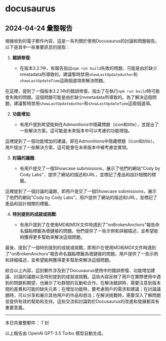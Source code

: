 # docusaurus

## 2024-04-24 彙整報告

根據收到的電子郵件內容，這是一系列關於使用Docusaurus的討論和問題報告。以下是其中一些重要訊息的提取：



1. **錯誤修復**:

   - 在版本3.2.1中，有報告指出`npm run build`失敗的問題，可能是由於缺少nmetadata所導致的。建議暫時禁用`showLastUpdateAuthor`和`showLastUpdateTime`這兩個選項來解決問題。



在這裡，提到了一個版本3.2.1中的錯誤修復，指出了在執行`npm run build`時可能會失敗的問題。這個問題可能是由於缺少nmetadata所導致的。為了解決這個問題，建議暫時禁用`showLastUpdateAuthor`和`showLastUpdateTime`這兩個選項。



2. **功能增加**:

   - 有用戶提到希望能夠在Admonitions中隱藏標題（icon和title），並提出了一些解決方案。這可能是未來版本中可以考慮的功能增強。



這裡提到了一個功能增加的建議，即在Admonitions中隱藏標題（icon和title）。用戶提出了一些解決方案，這可能會在未來版本中被考慮並實現。



3. **討論的議題**:

   - 有用戶提交了一個Showcase submissions，展示了他們的網站"Cody by Cody Labs"，提供了網站的描述和URL，並標記了產品和設計相關的標籤。



這裡提到了一個討論的議題，即用戶提交了一個Showcase submissions，展示了他們的網站"Cody by Cody Labs"。用戶提供了網站的描述和URL，並標記了產品和設計相關的標籤。



4. **特別提到的成就或挑戰**:

   - 有用戶提到了在使用MD和MDX文件時遇到了"onBrokenAnchors"報告命名錨點標籤為壞鏈接的問題。他們提供了一些示例和詳細描述，並希望能夠獲得更多幫助來解決這個問題。



最後，提到了一個特別提到的成就或挑戰，即用戶在使用MD和MDX文件時遇到了"onBrokenAnchors"報告命名錨點標籤為壞鏈接的問題。用戶提供了一些示例和詳細描述，並希望能夠獲得更多幫助來解決這個問題。



綜合以上內容，這封郵件涉及到了Docusaurus使用中的錯誤修復、功能增加建議、討論的議題以及特別提到的成就或挑戰。這些內容反映了用戶在實際使用中遇到的問題和期望，也展示了社群間的互動和合作。在解決錯誤時，需要注意到版本間的差異和可能的缺失元素；在增加功能時，要考慮用戶的需求和建議；在討論議題時，可以分享和展示其他用戶的作品和想法；在解決挑戰時，需要深入了解問題並提供有效的幫助和支持。這些交流和討論對於Docusaurus的改進和發展都具有重要意義。



---



本日共彙整郵件： 7 封



以上報告由 OpenAI GPT-3.5 Turbo 模型自動生成。